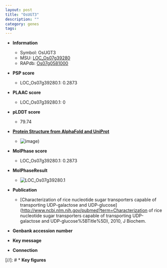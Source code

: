```yaml
---
layout: post
title: "OsUGT3"
description: ""
category: genes
tags: 
---
```


* **Information**  
    + Symbol: OsUGT3  
    + MSU: [LOC_Os07g39280](http://rice.plantbiology.msu.edu/cgi-bin/ORF_infopage.cgi?orf=LOC_Os07g39280)  
    + RAPdb: [Os07g0581000](http://rapdb.dna.affrc.go.jp/viewer/gbrowse_details/irgsp1?name=Os07g0581000)  

* **PSP score**  
    + LOC_Os07g39280.1: 0.2873 

* **PLAAC score**  
    + LOC_Os07g39280.1: 0 

* **pLDDT score**
    + 79.74

* **[Protein Structure from AlphaFold and UniProt](https://www.uniprot.org/uniprotkb/Q69V70/entry#structure)**
    + ![image](https://ricepsp.github.io/images/Q6/AF-Q69V70-F1.png))

* **MolPhase score**
    + LOC_Os07g39280.1: 0.2873

* **MolPhaseResult**
    + ![LOC_Os07g39280.1](https://ricepsp.github.io/pictures/LOC_Os07g/LOC_Os07g39280.1.png)

* **Publication**  
    + [Characterization of rice nucleotide sugar transporters capable of transporting UDP-galactose and UDP-glucose](http://www.ncbi.nlm.nih.gov/pubmed?term=Characterization of rice nucleotide sugar transporters capable of transporting UDP-galactose and UDP-glucose%5BTitle%5D), 2010, J Biochem.

* **Genbank accession number**  

* **Key message**  

* **Connection**  

[//]: # * **Key figures**  


